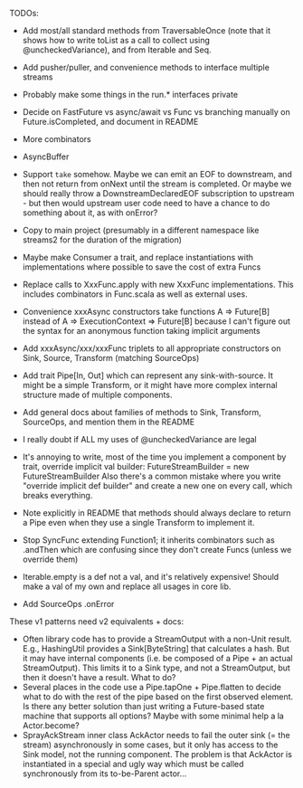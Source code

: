 TODOs:

- Add most/all standard methods from TraversableOnce (note that it shows how to write toList as a call to collect using
  @uncheckedVariance), and from Iterable and Seq.
- Add pusher/puller, and convenience methods to interface multiple streams
- Probably make some things in the run.* interfaces private
- Decide on FastFuture vs async/await vs Func vs branching manually on Future.isCompleted, and document in README
- More combinators
- AsyncBuffer
- Support `take` somehow. Maybe we can emit an EOF to downstream, and then not return from onNext until the stream is
  completed. Or maybe we should really throw a DownstreamDeclaredEOF subscription to upstream - but then would upstream
  user code need to have a chance to do something about it, as with onError?
- Copy to main project (presumably in a different namespace like streams2 for the duration of the migration)
- Maybe make Consumer a trait, and replace instantiations with implementations where possible to save the cost of extra Funcs
- Replace calls to XxxFunc.apply with new XxxFunc implementations. This includes combinators in Func.scala as well as
  external uses.
- Convenience xxxAsync constructors take functions A => Future[B] instead of A => ExecutionContext => Future[B]
  because I can't figure out the syntax for an anonymous function taking implicit arguments
- Add xxxAsync/xxx/xxxFunc triplets to all appropriate constructors on Sink, Source, Transform (matching SourceOps)
- Add trait Pipe[In, Out] which can represent any sink-with-source. It might be a simple Transform, or it might
  have more complex internal structure made of multiple components.
- Add general docs about families of methods to Sink, Transform, SourceOps, and mention them in the README

- I really doubt if ALL my uses of @uncheckedVariance are legal

- It's annoying to write, most of the time you implement a component by trait,     override implicit val builder: FutureStreamBuilder = new FutureStreamBuilder
  Also there's a common mistake where you write "override implicit def builder" and create a new one on every call,
  which breaks everything.

- Note explicitly in README that methods should always declare to return a Pipe even when they use a single Transform to implement it.

- Stop SyncFunc extending Function1; it inherits combinators such as .andThen which are confusing since they don't
  create Funcs (unless we override them)

- Iterable.empty is a def not a val, and it's relatively expensive! Should make a val of my own and replace all usages in core lib.

- Add SourceOps .onError

These v1 patterns need v2 equivalents + docs: 

- Often library code has to provide a StreamOutput with a non-Unit result. E.g., HashingUtil provides a Sink[ByteString]
  that calculates a hash. But it may have internal components (i.e. be composed of a Pipe + an actual StreamOutput).
  This limits it to a Sink type, and not a StreamOutput, but then it doesn't have a result. What to do?
- Several places in the code use a Pipe.tapOne + Pipe.flatten to decide what to do with the rest of the pipe based on
  the first observed element. Is there any better solution than just writing a Future-based state machine that supports
  all options? Maybe with some minimal help a la Actor.become?
- SprayAckStream inner class AckActor needs to fail the outer sink (= the stream) asynchronously in some cases, 
  but it only has access to the Sink model, not the running component. The problem is that AckActor is instantiated
  in a special and ugly way which must be called synchronously from its to-be-Parent actor...